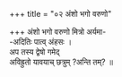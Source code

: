 +++
title = "०२ अंशो भगो वरुणो"

+++
अंशो भगो वरुणो मित्रो अर्यमा-  
-अदितिः पात्व् अंहसः ।  
अप तस्य द्वेषो गमेद्  
अविह्रुतो यावयाच् छत्रुम् ?अन्ति तम्? ॥